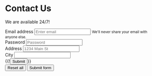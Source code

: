 <div class="container-fluid mt-5 about-style" id="contactid">
    <div class="row">
        <div class="col-md-10 col-12 mx-auto">
            <h1 class="text-center main-heading">Contact Us</h1>
            <p class="text-center sub-headings"> We are available 24/7!</p>
            <div class="row">
                <div class="col-md-6 col-12 mx-auto">
<form>
  <div class="form-group">
    <label for="exampleInputEmail1">Email address</label>
    <input type="email" class="form-control" id="exampleInputEmail1" aria-describedby="emailHelp" placeholder="Enter email">
    <small id="emailHelp" class="form-text text-muted">We'll never share your email with anyone else.</small>
  </div>
  <div class="form-group">
    <label for="exampleInputPassword1">Password</label>
    <input type="password" class="form-control" id="exampleInputPassword1" placeholder="Password">
  </div>
  <div class="form-group">
    <label for="inputAddress">Address</label>
    <input type="text" class="form-control" id="inputAddress" placeholder="1234 Main St">
  </div>
  <div class="form-group">
    <div class="form-group col-md-6">
      <label for="inputCity">City</label>
      <input type="text" class="form-control" id="inputCity">
    </div>
  {{!<button type="submit" class="btn btn-primary">Submit</button>}}
   <div class="d-flex justify-content-end pt-3">
                  <button type="button" class="btn btn-light btn-lg">Reset all</button>
                  <button type="button" class="btn btn-warning btn-lg ms-2">Submit form</button>
                </div>
</form>
</div>
</div>
</div>
</div>
</div>